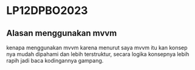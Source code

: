 # LP12DPBO2023

## Alasan menggunakan mvvm
kenapa menggunakan mvvm karena menurut saya mvvm itu kan konsep nya mudah dipahami dan lebih terstruktur, secara logika konsepnya lebih rapih jadi baca kodingannya gampang.
